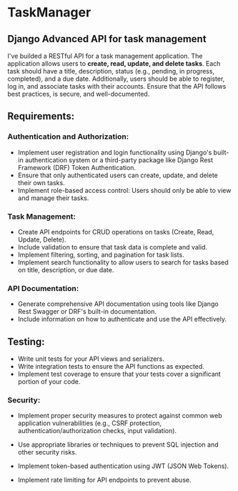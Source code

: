 # TaskManager
## Django Advanced API for task management

I've builded a RESTful API for a task management application. The application allows users to **create, read, update, and delete tasks**. Each task should have a title, description, status (e.g., pending, in progress, completed), and a due date. Additionally, users should be able to register, log in, and associate tasks with their accounts. Ensure that the API follows best practices, is secure, and well-documented.
## Requirements:
### Authentication and Authorization:
- Implement user registration and login functionality using Django's built-in authentication system or a third-party package like Django Rest Framework (DRF) Token Authentication.
- Ensure that only authenticated users can create, update, and delete their own tasks.
- Implement role-based access control: Users should only be able to view and manage their tasks.
### Task Management:
- Create API endpoints for CRUD operations on tasks (Create, Read, Update, Delete).
- Include validation to ensure that task data is complete and valid.
- Implement filtering, sorting, and pagination for task lists.
- Implement search functionality to allow users to search for tasks based on title, description, or due date.
### API Documentation:
- Generate comprehensive API documentation using tools like Django Rest Swagger or DRF's built-in documentation.
- Include information on how to authenticate and use the API effectively.
## Testing:
- Write unit tests for your API views and serializers.
- Write integration tests to ensure the API functions as expected.
- Implement test coverage to ensure that your tests cover a significant portion of your code.
### Security:
- Implement proper security measures to protect against common web application vulnerabilities (e.g., CSRF protection, authentication/authorization checks, input validation).
- Use appropriate libraries or techniques to prevent SQL injection and other security risks.



- Implement token-based authentication using JWT (JSON Web Tokens).
- Implement rate limiting for API endpoints to prevent abuse.
